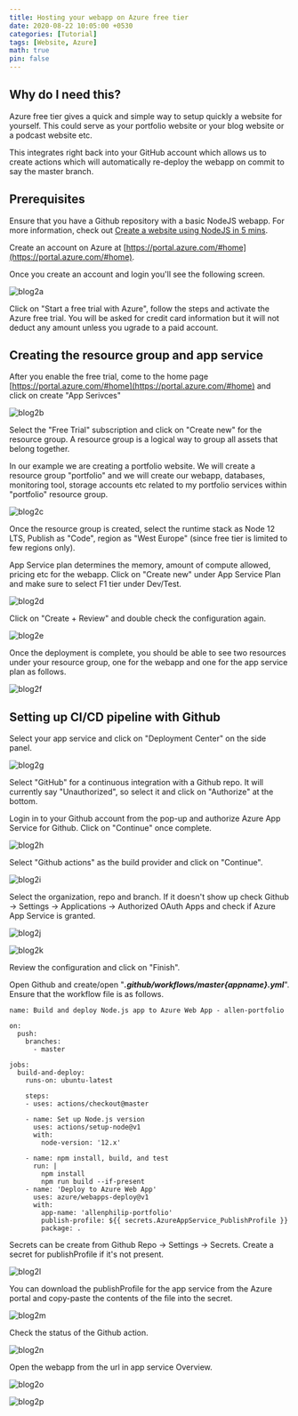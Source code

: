 ```yaml
---
title: Hosting your webapp on Azure free tier
date: 2020-08-22 10:05:00 +0530
categories: [Tutorial]
tags: [Website, Azure]
math: true
pin: false
---
```


## Why do I need this?

Azure free tier gives a quick and simple way to setup quickly a website for yourself. This could serve as your portfolio website or your blog website or a podcast website etc.

This integrates right back into your GitHub account which allows us to create actions which will automatically re-deploy the webapp on commit to say the master branch.

## Prerequisites

Ensure that you have a Github repository with a basic NodeJS webapp. For more information, check out [Create a website using NodeJS in 5 mins](https://allenphilip93.github.io/posts/create-a-website-using-nodejs-in-5-mins/).

Create an account on Azure at [https://portal.azure.com/#home](https://portal.azure.com/#home).

Once you create an account and login you'll see the following screen.

![blog2a](https://res-3.cloudinary.com/hyfixviip/image/upload/q_auto/v1/ghost-blog-images/blog2a.png)

Click on "Start a free trial with Azure", follow the steps and activate the Azure free trial. You will be asked for credit card information but it will not deduct any amount unless you ugrade to a paid account.

## Creating the resource group and app service

After you enable the free trial, come to the home page [https://portal.azure.com/#home](https://portal.azure.com/#home) and click on create "App Serivces"

![blog2b](https://res-3.cloudinary.com/hyfixviip/image/upload/q_auto/v1/ghost-blog-images/blog2b.png)

Select the "Free Trial" subscription and click on "Create new" for the resource group. A resource group is a logical way to group all assets that belong together.

In our example we are creating a portfolio website. We will create a resource group "portfolio" and we will create our webapp, databases, monitoring tool, storage accounts etc related to my portfolio services within "portfolio" resource group.

![blog2c](https://res-4.cloudinary.com/hyfixviip/image/upload/q_auto/v1/ghost-blog-images/blog2c.png)

Once the resource group is created, select the runtime stack as Node 12 LTS, Publish as "Code", region as "West Europe" (since free tier is limited to few regions only).

App Service plan determines the memory, amount of compute allowed, pricing etc for the webapp. Click on "Create new" under App Service Plan and make sure to select F1 tier under Dev/Test.

![blog2d](https://res-1.cloudinary.com/hyfixviip/image/upload/q_auto/v1/ghost-blog-images/blog2d.png)

Click on "Create + Review" and double check the configuration again.

![blog2e](https://res-3.cloudinary.com/hyfixviip/image/upload/q_auto/v1/ghost-blog-images/blog2e.png)

Once the deployment is complete, you should be able to see two resources under your resource group, one for the webapp and one for the app service plan as follows.

![blog2f](https://res-4.cloudinary.com/hyfixviip/image/upload/q_auto/v1/ghost-blog-images/blog2f.png)

## Setting up CI/CD pipeline with Github

Select your app service and click on "Deployment Center" on the side panel.

![blog2g](https://res-5.cloudinary.com/hyfixviip/image/upload/q_auto/v1/ghost-blog-images/blog2g.png)

Select "GitHub" for a continuous integration with a Github repo. It will currently say "Unauthorized", so select it and click on "Authorize" at the bottom.

Login in to your Github account from the pop-up and authorize Azure App Service for Github. Click on "Continue" once complete.

![blog2h](https://res-3.cloudinary.com/hyfixviip/image/upload/q_auto/v1/ghost-blog-images/blog2h.png)

Select "Github actions" as the build provider and click on "Continue".

![blog2i](https://res-5.cloudinary.com/hyfixviip/image/upload/q_auto/v1/ghost-blog-images/blog2i.png)

Select the organization, repo and branch. If it doesn't show up check Github -> Settings -> Applications -> Authorized OAuth Apps and check if Azure App Service is granted.

![blog2j](https://res-3.cloudinary.com/hyfixviip/image/upload/q_auto/v1/ghost-blog-images/blog2j.png)

![blog2k](https://res-4.cloudinary.com/hyfixviip/image/upload/q_auto/v1/ghost-blog-images/blog2k.png)

Review the configuration and click on "Finish".

Open Github and create/open "***.github/workflows/master{appname}.yml***". Ensure that the workflow file is as follows.

    name: Build and deploy Node.js app to Azure Web App - allen-portfolio
    
    on:
      push:
        branches:
          - master
    
    jobs:
      build-and-deploy:
        runs-on: ubuntu-latest
    
        steps:
        - uses: actions/checkout@master
    
        - name: Set up Node.js version
          uses: actions/setup-node@v1
          with:
            node-version: '12.x'
    
        - name: npm install, build, and test
          run: |
            npm install
            npm run build --if-present
        - name: 'Deploy to Azure Web App'
          uses: azure/webapps-deploy@v1
          with:
            app-name: 'allenphilip-portfolio'
            publish-profile: ${{ secrets.AzureAppService_PublishProfile }}
            package: .
    

Secrets can be create from Github Repo -> Settings -> Secrets. Create a secret for publishProfile if it's not present.

![blog2l](https://res-4.cloudinary.com/hyfixviip/image/upload/q_auto/v1/ghost-blog-images/blog2l.png)

You can download the publishProfile for the app service from the Azure portal and copy-paste the contents of the file into the secret.

![blog2m](https://res-4.cloudinary.com/hyfixviip/image/upload/q_auto/v1/ghost-blog-images/blog2m.png)

Check the status of the Github action.

![blog2n](https://res-3.cloudinary.com/hyfixviip/image/upload/q_auto/v1/ghost-blog-images/blog2n.png)

Open the webapp from the url in app service Overview.

![blog2o](https://res-4.cloudinary.com/hyfixviip/image/upload/q_auto/v1/ghost-blog-images/blog2o.png)

![blog2p](https://res-1.cloudinary.com/hyfixviip/image/upload/q_auto/v1/ghost-blog-images/blog2p.png)

